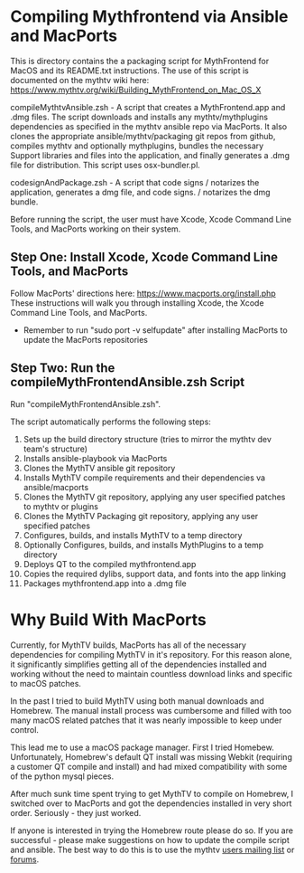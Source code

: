 # Compiling Mythfrontend via Ansible and MacPorts
This is directory contains the a packaging script for MythFrontend for MacOS and its README.txt
instructions. The use of this script is documented on the mythtv wiki here:
https://www.mythtv.org/wiki/Building_MythFrontend_on_Mac_OS_X

compileMythtvAnsible.zsh - A script that creates a MythFrontend.app and .dmg files.
            The script downloads and installs any mythtv/mythplugins dependencies
            as specified in the mythtv ansible repo via MacPorts.  It also clones the
            appropriate ansible/mythtv/packaging git repos from github, compiles mythtv
            and optionally mythplugins, bundles the necessary Support libraries and
            files into the application, and finally generates a .dmg file for distribution.
            This script uses osx-bundler.pl.

codesignAndPackage.zsh - A script that code signs / notarizes the application, generates a 
            dmg file, and code signs. / notarizes the dmg bundle.

Before running the script, the user must have Xcode, Xcode Command Line Tools, and MacPorts
working on their system.

## Step One: Install Xcode, Xcode Command Line Tools, and MacPorts
Follow MacPorts' directions here: https://www.macports.org/install.php
These instructions will walk you through installing Xcode, the Xcode Command Line Tools, and MacPorts.

* Remember to run "sudo port -v selfupdate" after installing MacPorts to update the MacPorts repositories

## Step Two: Run the compileMythFrontendAnsible.zsh Script
Run "compileMythFrontendAnsible.zsh".

The script automatically performs the following steps:
1. Sets up the build directory structure (tries to mirror the mythtv dev team's structure)
1. Installs ansible-playbook via MacPorts
1. Clones the MythTV ansible git repository
1. Installs MythTV compile requirements and their dependencies va ansible/macports
1. Clones the MythTV git repository, applying any user specified patches to mythtv or plugins
1. Clones the MythTV Packaging git repository, applying any user specified patches
1. Configures, builds, and installs MythTV to a temp directory
1. Optionally Configures, builds, and installs MythPlugins to a temp directory
1. Deploys QT to the compiled mythfrontend.app
1. Copies the required dylibs, support data, and fonts into the app linking
1. Packages mythfrontend.app into a .dmg file

# Why Build With MacPorts
Currently, for MythTV builds, MacPorts has all of the necessary dependencies for compiling MythTV in it's repository. For this reason alone, it significantly simplifies getting all of the dependencies installed and working without the need to maintain countless download links and specific to macOS patches.

In the past I tried to build MythTV using both manual downloads and Homebrew. The manual install process was cumbersome and filled with too many macOS related patches that it was nearly impossible to keep under control.

This lead me to use a macOS package manager. First I tried Homebew. Unfortunately, Homebrew's default QT install was missing Webkit (requiring a customer QT compile and install) and had mixed compatibility with some of the python mysql pieces.

After much sunk time spent trying to get MythTV to compile on Homebrew, I switched over to MacPorts and got the dependencies installed in very short order. Seriously - they just worked.  

If anyone is interested in trying the Homebrew route please do so. If you are successful - please make suggestions on how to update the compile script and ansible. The best way to do this is to use the mythtv [users mailing list](http://lists.mythtv.org/mailman/listinfo/mythtv-users) or [forums](https://forum.mythtv.org/).

